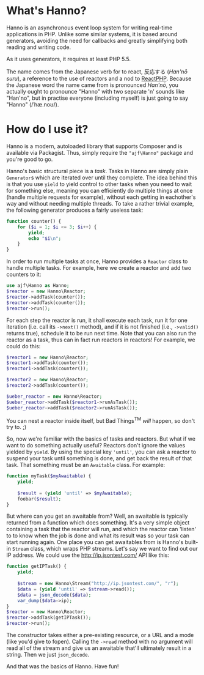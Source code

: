 What's Hanno?
=============

Hanno is an asynchronous event loop system for writing real-time applications in PHP. Unlike some similar systems, it is based around generators, avoiding the need for callbacks and greatly simplifying both reading and writing code.

As it uses generators, it requires at least PHP 5.5.

The name comes from the Japanese verb for to react, 反応する (*Han'nō suru*), a reference to the use of reactors and a nod to [ReactPHP](http://reactphp.org/). Because the Japanese word the name came from is pronounced *Han'nō*, you actually ought to pronounce "Hanno" with two separate 'n' sounds like "Han'no", but in practise everyone (including myself) is just going to say "Hanno" (/ˈhæ.noʊ/).

How do I use it?
================

Hanno is a modern, autoloaded library that supports Composer and is available via Packagist. Thus, simply require the `"ajf\Hanno"` package and you're good to go.

Hanno's basic structural piece is a *task*. Tasks in Hanno are simply plain `Generator`s which are iterated over until they complete. The idea behind this is that you use `yield` to yield control to other tasks when you need to wait for something else, meaning you can efficiently do multiple things at once (handle multiple requests for example), without each getting in eachother's way and without needing multiple threads. To take a rather trivial example, the following generator produces a fairly useless task:

```php
function counter() {
    for ($i = 1; $i <= 3; $i++) {
        yield;
        echo "$i\n";
    }
}
```

In order to run multiple tasks at once, Hanno provides a `Reactor` class to handle multiple tasks. For example, here we create a reactor and add two counters to it:

```php
use ajf\Hanno as Hanno;
$reactor = new Hanno\Reactor;
$reactor->addTask(counter());
$reactor->addTask(counter());
$reactor->run();
```

For each step the reactor is run, it shall execute each task, run it for one iteration (i.e. call its `->next()` method), and if it is not finished (i.e., `->valid()` returns true), schedule it to be run next time. Note that you can also run the reactor as a task, thus can in fact run reactors in reactors! For example, we could do this:

```php
$reactor1 = new Hanno\Reactor;
$reactor1->addTask(counter());
$reactor1->addTask(counter());

$reactor2 = new Hanno\Reactor;
$reactor2->addTask(counter());

$ueber_reactor = new Hanno\Reactor;
$ueber_reactor->addTask($reactor1->runAsTask());
$ueber_reactor->addTask($reactor2->runAsTask());
```

You can nest a reactor inside itself, but Bad Things<sup>TM</sup> *will* happen, so don't try to. ;)

So, now we're familiar with the basics of tasks and reactors. But what if we want to do something actually useful? Reactors don't ignore the values yielded by `yield`. By using the special key `'until'`, you can ask a reactor to suspend your task until something is done, and get back the result of that task. That something must be an `Awaitable` class. For example:

```php
function myTask($myAwaitable) {
    yield;
    
    $result = (yield 'until' => $myAwaitable);
    foobar($result);
}
```

But where can you get an awaitable from? Well, an awaitable is typically returned from a function which does something. It's a very simple object containing a task that the reactor will run, and which the reactor can 'listen' to to know when the job is done and what its result was so your task can start running again. One place you can get awaitables from is Hanno's built-in `Stream` class, which wraps PHP streams. Let's say we want to find out our IP address. We could use the http://ip.jsontest.com/ API like this:

```php
function getIPTask() {
    yield;
    
    $stream = new Hanno\Stream("http://ip.jsontest.com/", "r");
    $data = (yield 'until' => $stream->read());
    $data = json_decode($data);
    var_dump($data->ip);
}
$reactor = new Hanno\Reactor;
$reactor->addTask(getIPTask());
$reactor->run();
```

The constructor takes either a pre-existing resource, or a URL and a mode (like you'd give to fopen). Calling the `->read` method with no argument will read all of the stream and give us an awaitable that'll ultimately result in a string. Then we just `json_decode`.

And that was the basics of Hanno. Have fun!